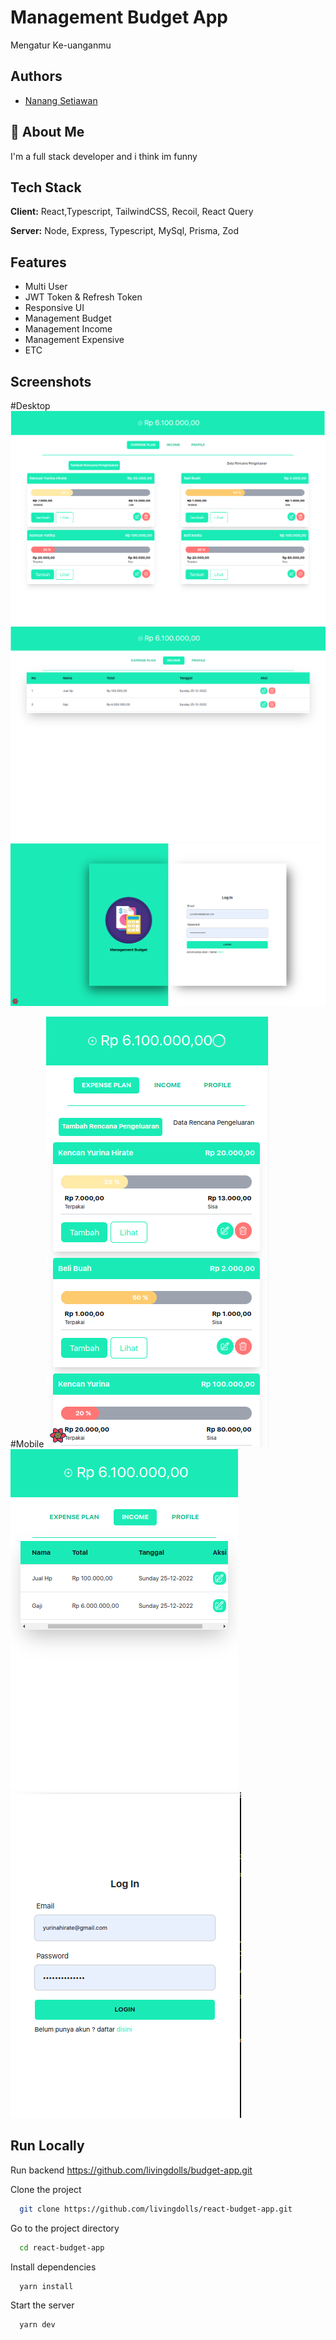 # Management Budget App

Mengatur Ke-uanganmu

## Authors

-   [Nanang Setiawan](https://github.com/livingdolls/)

## 🚀 About Me

I'm a full stack developer and i think im funny

## Tech Stack

**Client:** React,Typescript, TailwindCSS, Recoil, React Query

**Server:** Node, Express, Typescript, MySql, Prisma, Zod

## Features

-   Multi User
-   JWT Token & Refresh Token
-   Responsive UI
-   Management Budget
-   Management Income
-   Management Expensive
-   ETC

## Screenshots

#Desktop
![alt text](https://raw.githubusercontent.com/livingdolls/react-budget-app/main/src/assets/screenshoot/Home%20Page.png)
![alt text](https://raw.githubusercontent.com/livingdolls/react-budget-app/main/src/assets/screenshoot/Income%20Page.png)
![alt text](https://raw.githubusercontent.com/livingdolls/react-budget-app/main/src/assets/screenshoot/Login%20Page.png)

#Mobile
![alt text](https://raw.githubusercontent.com/livingdolls/react-budget-app/main/src/assets/screenshoot/Home%20Mobile.png)
![alt text](https://raw.githubusercontent.com/livingdolls/react-budget-app/main/src/assets/screenshoot/Income%20Mobile.png)
![alt text](https://raw.githubusercontent.com/livingdolls/react-budget-app/main/src/assets/screenshoot/Login%20Mobile.png)

## Run Locally

Run backend https://github.com/livingdolls/budget-app.git

Clone the project

```bash
  git clone https://github.com/livingdolls/react-budget-app.git
```

Go to the project directory

```bash
  cd react-budget-app
```

Install dependencies

```bash
  yarn install
```

Start the server

```bash
  yarn dev
```
